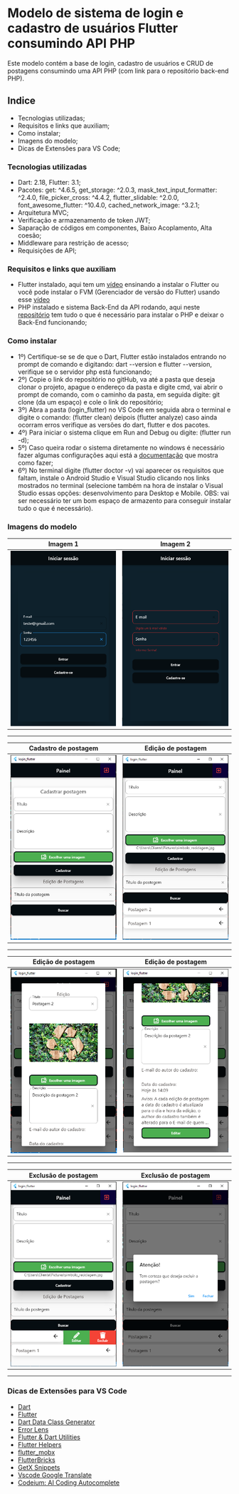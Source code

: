 # Modelo de sistema de login e cadastro de usuários Flutter consumindo API PHP
Este modelo contém a base de login, cadastro de usuários e CRUD de postagens consumindo uma API PHP (com link para o repositório back-end PHP).

## Indice
- Tecnologias utilizadas;
- Requisitos e links que auxiliam;
- Como instalar;
- Imagens do modelo;
- Dicas de Extensões para VS Code;

### Tecnologias utilizadas
- Dart: 2.18, Flutter: 3.1;
- Pacotes: get: ^4.6.5, get_storage: ^2.0.3, mask_text_input_formatter: ^2.4.0, file_picker_cross: ^4.4.2, flutter_slidable: ^2.0.0, font_awesome_flutter: ^10.4.0, cached_network_image: ^3.2.1;
- Arquitetura MVC;
- Verificação e armazenamento de token JWT;
- Saparação de códigos em componentes, Baixo Acoplamento, Alta coesão; 
- Middleware para restrição de acesso;
- Requisições de API;

### Requisitos e links que auxiliam
- Flutter instalado, aqui tem um <a href="https://www.youtube.com/watch?v=FUWYvBJOlsI">vídeo</a> ensinando a instalar o Flutter ou você pode instalar o FVM (Gerenciador de versão do Flutter) usando esse <a href="https://www.youtube.com/watch?v=lQCf4At6Upc">vídeo</a>
- PHP instalado e sistema Back-End da API rodando, aqui neste <a href="https://github.com/Maycon-crz/modelo_de_sistema_php_com_api/blob/main/README.md">repositório</a> tem tudo o que é necessário para instalar o PHP e deixar o Back-End funcionando;

### Como instalar
- 1º) Certifique-se se de que o Dart, Flutter estão instalados entrando no prompt de comando e digitando: dart --version e flutter --version, verifique se o servidor php está funcionando;
- 2º) Copie o link do repositório no gitHub, va até a pasta que deseja clonar o projeto, apague o endereço da pasta e digite cmd, vai abrir o prompt de comando, com o caminho da pasta, em seguida digite: git clone (da um espaço) e cole o link do repositório;
- 3º) Abra a pasta (login_flutter) no VS Code em seguida abra o terminal e digite o comando: (flutter clean) deipois (flutter analyze) caso ainda ocorram erros verifique as versões do dart, flutter e dos pacotes.
- 4º) Para iniciar o sistema clique em Run and Debug ou digite: (flutter run -d);
- 5º) Caso queira rodar o sistema diretamente no windows é necessário fazer algumas configurações aqui está a <a href="https://docs.flutter.dev/platform-integration/desktop">documentação</a> que mostra como fazer;
- 6º) No terminal digite (flutter doctor -v) vai aparecer os requisitos que faltam, instale o Android Studio e Visual Studio clicando nos links mostrados no terminal (selecione também na hora de instalar o Visual Studio essas opções: desenvolvimento para Desktop e Mobile. OBS: vai ser necessário ter um bom espaço de armazento para conseguir instalar tudo o que é necessário).

### Imagens do modelo
| Imagem 1                                               | Imagem 2                                                     |
| ------------------------------------------------------ | ------------------------------------------------------------ |
| ![Imagem 1](imagens/login_v2.PNG)                      | ![Imagem 2](imagens/login_validation_v2.PNG)                 |
--------
| Cadastro de postagem                                   | Edição de postagem                                           |
| ------------------------------------------------------ | ------------------------------------------------------------ |
|![Imagem 1](imagens/cadastro_de_postagens.PNG)          | ![Imagem 2](imagens/edicao_de_postagem_parte_1.PNG)          |
--------
| Edição de postagem                                     | Edição de postagem                                           |
| ------------------------------------------------------ | ------------------------------------------------------------ |
|![Imagem 1](imagens/edicao_de_postagem_parte_2.PNG)     | ![Imagem 2](imagens/edicao_de_postagem_parte_3.PNG)          |
--------
| Exclusão de postagem                                   | Exclusão de postagem                                         |
| ------------------------------------------------------ | ------------------------------------------------------------ |
|![Imagem 1](imagens/exclusao_de_postagem_parte_1.PNG)   | ![Imagem 2](imagens/exclusao_de_postagem_parte_2.PNG)        |
--------

### Dicas de Extensões para VS Code
- <a href="https://marketplace.visualstudio.com/items?itemName=Dart-Code.dart-code">Dart</a>
- <a href="https://marketplace.visualstudio.com/items?itemName=Dart-Code.flutter">Flutter</a>
- <a href="https://marketplace.visualstudio.com/items?itemName=dotup.dart-data-class-generator">Dart Data Class Generator</a>
- <a href="https://marketplace.visualstudio.com/items?itemName=usernamehw.errorlens">Error Lens</a>
- <a href="https://marketplace.visualstudio.com/items?itemName=RodrigoRahman.flutter-dart-utils">Flutter & Dart Utilities</a>
- <a href="https://marketplace.visualstudio.com/items?itemName=aksharpatel47.vscode-flutter-helper">Flutter Helpers</a>
- <a href="https://marketplace.visualstudio.com/items?itemName=Flutterando.flutter-mobx">flutter_mobx</a>
- <a href="https://marketplace.visualstudio.com/items?itemName=FlutterBricksProductions.flutterbricks">FlutterBricks</a>
- <a href="https://marketplace.visualstudio.com/items?itemName=get-snippets.get-snippets">GetX Snippets</a>
- <a href="https://marketplace.visualstudio.com/items?itemName=funkyremi.vscode-google-translate">Vscode Google Translate</a>
- <a href="https://marketplace.visualstudio.com/items?itemName=Codeium.codeium">Codeium: AI Coding Autocomplete</a>

